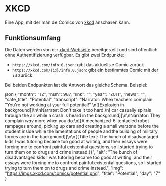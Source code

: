 # XKCD
Eine App, mit der man die Comics von [xkcd](https://xkcd.com) anschauen kann.

## Funktionsumfang

Die Daten werden von der [xkcd-Webseite](https://xkcd.com) bereitgestellt und sind öffentlich ohne Authentifizierung verfügbar. Es gibt zwei Endpunkte:

* `https://xkcd.com/info.0.json`: gibt das aktuellste Comic zurück
* `https://xkcd.com/{id}/info.0.json`: gibt ein bestimmtes Comic mit der `id` zurück

Bei beiden Endpunkten hat die Antwort das gleiche Schema. Beispiel:

json
{
    "month": "12",
    "num": 987,
    "link": "",
    "year": "2011",
    "news": "",
    "safe_title": "Potential",
    "transcript": "Narrator: When teachers complain \"You're not working at your full potential!\" \n[[Explosion in background]]\n\nNarrator: Don't take it too hard.\n[[car casually spirals through the air while a crash is heard in the background]]\n\nNarrator: They complain *way* more when you do.\n[[A mechanized, 6-tentacled robot rampages around, picking up cars and creating a small warzone before the student inside while the lamentations of people and the building of military forces are in the background]]\n\n{{Title text: The bunch of disadvantaged kids I was tutoring became too good at writing, and their essays were forcing me to confront painful existential questions, so I started trying to turn them on to drugs and crime instead.}}",
    "alt": "The bunch of disadvantaged kids I was tutoring became too good at writing, and their essays were forcing me to confront painful existential questions, so I started trying to turn them on to drugs and crime instead.",
    "img": "https://imgs.xkcd.com/comics/potential.png",
    "title": "Potential",
    "day": "7"
}
